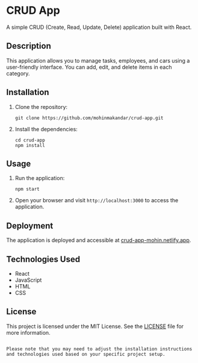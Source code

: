# CRUD App

A simple CRUD (Create, Read, Update, Delete) application built with React.

## Description

This application allows you to manage tasks, employees, and cars using a user-friendly interface. You can add, edit, and delete items in each category.

## Installation

1. Clone the repository:
   ```
   git clone https://github.com/mohinmakandar/crud-app.git
   ```

2. Install the dependencies:
   ```
   cd crud-app
   npm install
   ```

## Usage

1. Run the application:
   ```
   npm start
   ```

2. Open your browser and visit `http://localhost:3000` to access the application.

## Deployment

The application is deployed and accessible at [crud-app-mohin.netlify.app](https://crud-app-mohin.netlify.app).

## Technologies Used

- React
- JavaScript
- HTML
- CSS

## License

This project is licensed under the MIT License. See the [LICENSE](LICENSE) file for more information.
```

Please note that you may need to adjust the installation instructions and technologies used based on your specific project setup.
